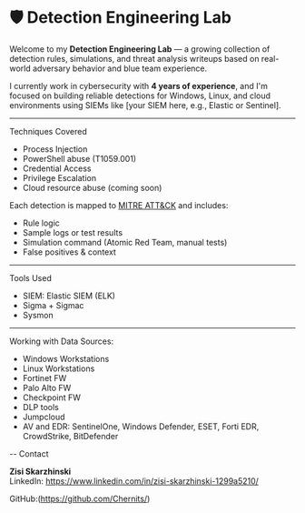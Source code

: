 # 🛡️ Detection Engineering Lab

Welcome to my **Detection Engineering Lab** — a growing collection of detection rules, simulations, and threat analysis writeups based on real-world adversary behavior and blue team experience.

 I currently work in cybersecurity with **4 years of experience**, and I'm focused on building reliable detections for Windows, Linux, and cloud environments using SIEMs like [your SIEM here, e.g., Elastic or Sentinel].

---
Techniques Covered

- Process Injection
- PowerShell abuse (T1059.001)
- Credential Access
- Privilege Escalation
- Cloud resource abuse (coming soon)

Each detection is mapped to [MITRE ATT&CK](https://attack.mitre.org/) and includes:
- Rule logic
- Sample logs or test results
- Simulation command (Atomic Red Team, manual tests)
- False positives & context
------
Tools Used

- SIEM: Elastic SIEM (ELK)
- Sigma + Sigmac
- Sysmon

----
Working with Data Sources:
- Windows Workstations
- Linux Workstations
- Fortinet FW
- Palo Alto FW
- Checkpoint FW
- DLP tools
- Jumpcloud
- AV and EDR: SentinelOne, Windows Defender, ESET, Forti EDR, CrowdStrike, BitDefender

--
Contact

**Zisi Skarzhinski**  
LinkedIn: https://www.linkedin.com/in/zisi-skarzhinski-1299a5210/


GitHub:(https://github.com/Chernits/)

